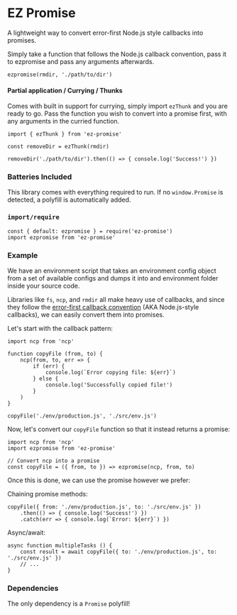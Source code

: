 # EZ Promise
A lightweight way to convert error-first Node.js style callbacks into promises.

Simply take a function that follows the Node.js callback convention, pass it to ezpromise and pass any arguments afterwards.

```
ezpromise(rmdir, './path/to/dir')
```

#### Partial application / Currying / Thunks
Comes with built in support for currying, simply import `ezThunk` and you are ready to go. Pass the function you wish to convert into a promise first, with any arguments in the curried function.

```
import { ezThunk } from 'ez-promise'

const removeDir = ezThunk(rmdir)

removeDir('./path/to/dir').then(() => { console.log('Success!') })
```

### Batteries Included

This library comes with everything required to run. If no `window.Promise` is detected, a polyfill is automatically added.

### `import/require`

```
const { default: ezpromise } = require('ez-promise')
import ezpromise from 'ez-promise'
```

### Example
We have an environment script that takes an environment config object from a set of available configs and dumps it into and environment folder inside your source code.

Libraries like `fs`, `ncp`, and `rmdir` all make heavy use of callbacks, and since they follow the [error-first callback convention](https://nodejs.org/api/errors.html#errors_node_js_style_callbacks) (AKA Node.js-style callbacks), we can easily convert them into promises.

Let's start with the callback pattern:

```
import ncp from 'ncp'

function copyFile (from, to) {
    ncp(from, to, err => {
        if (err) {
            console.log(`Error copying file: ${err}`)
        } else {
            console.log('Successfully copied file!')
        }
    )
}

copyFile('./env/production.js', './src/env.js')
```

Now, let's convert our `copyFile` function so that it instead returns a promise:

```
import ncp from 'ncp'
import ezpromise from 'ez-promise'

// Convert ncp into a promise
const copyFile = ({ from, to }) => ezpromise(ncp, from, to)
```

Once this is done, we can use the promise however we prefer:

Chaining promise methods:
```
copyFile({ from: './env/production.js', to: './src/env.js' })
    .then(() => { console.log('Success!') })
    .catch(err => { console.log(`Error: ${err}`) })
```

Async/await:
```
async function multipleTasks () {
    const result = await copyFile({ to: './env/production.js', to: './src/env.js' })
    // ...
}
```

### Dependencies

The only dependency is a `Promise` polyfill!
